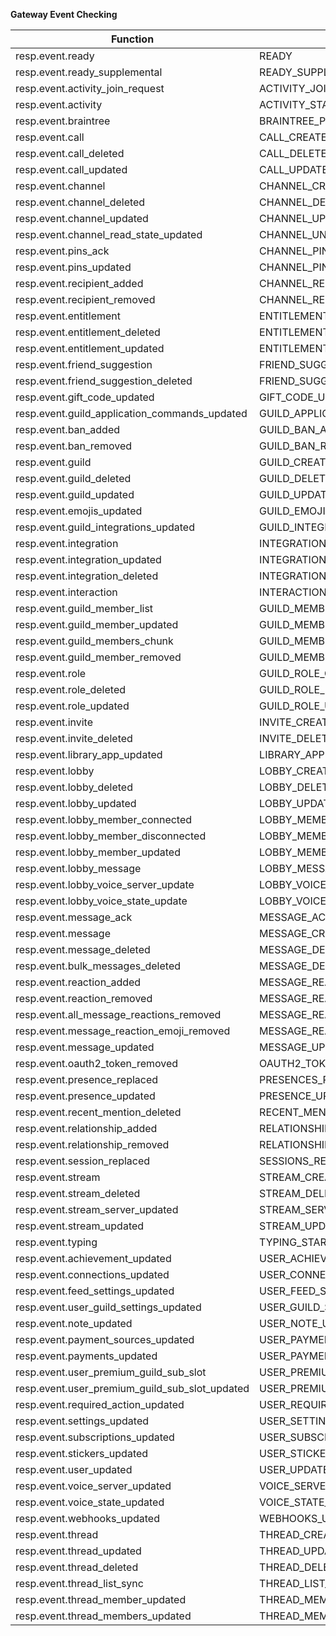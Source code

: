 **Gateway Event Checking**

| Function | Gateway Event |
| --- | ----------- |
| resp.event.ready | READY |
| resp.event.ready_supplemental | READY_SUPPLEMENTAL |
| resp.event.activity_join_request | ACTIVITY_JOIN_REQUEST |
| resp.event.activity | ACTIVITY_START |
| resp.event.braintree | BRAINTREE_POPUP_BRIDGE_CALLBACK |
| resp.event.call | CALL_CREATE |
| resp.event.call_deleted | CALL_DELETE |
| resp.event.call_updated | CALL_UPDATE |
| resp.event.channel | CHANNEL_CREATE |
| resp.event.channel_deleted | CHANNEL_DELETE |
| resp.event.channel_updated | CHANNEL_UPDATE |
| resp.event.channel_read_state_updated | CHANNEL_UNREAD_UPDATE |
| resp.event.pins_ack | CHANNEL_PINS_ACK |
| resp.event.pins_updated | CHANNEL_PINS_UPDATE |
| resp.event.recipient_added | CHANNEL_RECIPIENT_ADD |
| resp.event.recipient_removed | CHANNEL_RECIPIENT_REMOVE |
| resp.event.entitlement | ENTITLEMENT_CREATE |
| resp.event.entitlement_deleted | ENTITLEMENT_DELETE |
| resp.event.entitlement_updated | ENTITLEMENT_UPDATE |
| resp.event.friend_suggestion | FRIEND_SUGGESTION_CREATE |
| resp.event.friend_suggestion_deleted | FRIEND_SUGGESTION_DELETE |
| resp.event.gift_code_updated | GIFT_CODE_UPDATE |
| resp.event.guild_application_commands_updated | GUILD_APPLICATION_COMMANDS_UPDATE |
| resp.event.ban_added | GUILD_BAN_ADD |
| resp.event.ban_removed | GUILD_BAN_REMOVE |
| resp.event.guild | GUILD_CREATE |
| resp.event.guild_deleted | GUILD_DELETE |
| resp.event.guild_updated | GUILD_UPDATE |
| resp.event.emojis_updated | GUILD_EMOJIS_UPDATE |
| resp.event.guild_integrations_updated | GUILD_INTEGRATIONS_UPDATE |
| resp.event.integration | INTEGRATION_CREATE |
| resp.event.integration_updated | INTEGRATION_UPDATE |
| resp.event.integration_deleted | INTEGRATION_DELETE |
| resp.event.interaction | INTERACTION_CREATE |
| resp.event.guild_member_list | GUILD_MEMBER_LIST_UPDATE |
| resp.event.guild_member_updated | GUILD_MEMBER_UPDATE |
| resp.event.guild_members_chunk | GUILD_MEMBERS_CHUNK |
| resp.event.guild_member_removed | GUILD_MEMBER_REMOVE |
| resp.event.role | GUILD_ROLE_CREATE |
| resp.event.role_deleted | GUILD_ROLE_DELETE |
| resp.event.role_updated | GUILD_ROLE_UPDATE |
| resp.event.invite | INVITE_CREATE |
| resp.event.invite_deleted | INVITE_DELETE |
| resp.event.library_app_updated | LIBRARY_APPLICATION_UPDATE |
| resp.event.lobby | LOBBY_CREATE |
| resp.event.lobby_deleted | LOBBY_DELETE |
| resp.event.lobby_updated | LOBBY_UPDATE |
| resp.event.lobby_member_connected | LOBBY_MEMBER_CONNECT |
| resp.event.lobby_member_disconnected | LOBBY_MEMBER_DISCONNECT |
| resp.event.lobby_member_updated | LOBBY_MEMBER_UPDATE |
| resp.event.lobby_message | LOBBY_MESSAGE |
| resp.event.lobby_voice_server_update | LOBBY_VOICE_SERVER_UPDATE |
| resp.event.lobby_voice_state_update | LOBBY_VOICE_STATE_UPDATE |
| resp.event.message_ack | MESSAGE_ACK |
| resp.event.message | MESSAGE_CREATE |
| resp.event.message_deleted | MESSAGE_DELETE |
| resp.event.bulk_messages_deleted | MESSAGE_DELETE_BULK |
| resp.event.reaction_added | MESSAGE_REACTION_ADD |
| resp.event.reaction_removed | MESSAGE_REACTION_REMOVE |
| resp.event.all_message_reactions_removed | MESSAGE_REACTION_REMOVE_ALL |
| resp.event.message_reaction_emoji_removed | MESSAGE_REACTION_REMOVE_EMOJI |
| resp.event.message_updated | MESSAGE_UPDATE |
| resp.event.oauth2_token_removed | OAUTH2_TOKEN_REMOVE |
| resp.event.presence_replaced | PRESENCES_REPLACE |
| resp.event.presence_updated | PRESENCE_UPDATE |
| resp.event.recent_mention_deleted | RECENT_MENTION_DELETE |
| resp.event.relationship_added | RELATIONSHIP_ADD |
| resp.event.relationship_removed | RELATIONSHIP_REMOVE |
| resp.event.session_replaced | SESSIONS_REPLACE |
| resp.event.stream | STREAM_CREATE |
| resp.event.stream_deleted | STREAM_DELETE |
| resp.event.stream_server_updated | STREAM_SERVER_UPDATE |
| resp.event.stream_updated | STREAM_UPDATE |
| resp.event.typing | TYPING_START |
| resp.event.achievement_updated | USER_ACHIEVEMENT_UPDATE |
| resp.event.connections_updated | USER_CONNECTIONS_UPDATE |
| resp.event.feed_settings_updated | USER_FEED_SETTINGS_UPDATE |
| resp.event.user_guild_settings_updated | USER_GUILD_SETTINGS_UPDATE |
| resp.event.note_updated | USER_NOTE_UPDATE |
| resp.event.payment_sources_updated | USER_PAYMENT_SOURCES_UPDATE |
| resp.event.payments_updated | USER_PAYMENTS_UPDATE |
| resp.event.user_premium_guild_sub_slot | USER_PREMIUM_GUILD_SUBSCRIPTION_SLOT_CREATE |
| resp.event.user_premium_guild_sub_slot_updated | USER_PREMIUM_GUILD_SUBSCRIPTION_SLOT_UPDATE |
| resp.event.required_action_updated | USER_REQUIRED_ACTION_UPDATE |
| resp.event.settings_updated | USER_SETTINGS_UPDATE |
| resp.event.subscriptions_updated | USER_SUBSCRIPTIONS_UPDATE |
| resp.event.stickers_updated | USER_STICKER_PACK_UPDATE |
| resp.event.user_updated | USER_UPDATE |
| resp.event.voice_server_updated | VOICE_SERVER_UPDATE |
| resp.event.voice_state_updated | VOICE_STATE_UPDATE |
| resp.event.webhooks_updated | WEBHOOKS_UPDATE |
| resp.event.thread | THREAD_CREATE |
| resp.event.thread_updated | THREAD_UPDATE |
| resp.event.thread_deleted | THREAD_DELETE |
| resp.event.thread_list_sync | THREAD_LIST_SYNC |
| resp.event.thread_member_updated | THREAD_MEMBER_UPDATE |
| resp.event.thread_members_updated | THREAD_MEMBERS_UPDATE |
